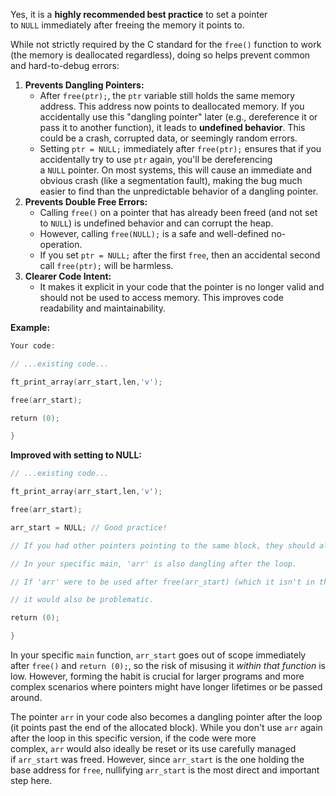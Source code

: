 Yes, it is a **highly recommended best practice** to set a pointer to `NULL` immediately after freeing the memory it points to.

While not strictly required by the C standard for the `free()` function to work (the memory is deallocated regardless), doing so helps prevent common and hard-to-debug errors:

1. **Prevents Dangling Pointers:**
    - After `free(ptr);`, the `ptr` variable still holds the same memory address. This address now points to deallocated memory. If you accidentally use this "dangling pointer" later (e.g., dereference it or pass it to another function), it leads to **undefined behavior**. This could be a crash, corrupted data, or seemingly random errors.
    - Setting `ptr = NULL;` immediately after `free(ptr);` ensures that if you accidentally try to use `ptr` again, you'll be dereferencing a `NULL` pointer. On most systems, this will cause an immediate and obvious crash (like a segmentation fault), making the bug much easier to find than the unpredictable behavior of a dangling pointer.
2. **Prevents Double Free Errors:**
    - Calling `free()` on a pointer that has already been freed (and not set to `NULL`) is undefined behavior and can corrupt the heap.
    - However, calling `free(NULL);` is a safe and well-defined no-operation.
    - If you set `ptr = NULL;` after the first `free`, then an accidental second call `free(ptr);` will be harmless.
3. **Clearer Code Intent:**
    - It makes it explicit in your code that the pointer is no longer valid and should not be used to access memory. This improves code readability and maintainability.

**Example:**

```c
Your code:

// ...existing code...

ft_print_array(arr_start,len,'v');

free(arr_start);

return (0);

}
```
**Improved with setting to NULL:**
```c
// ...existing code...

ft_print_array(arr_start,len,'v');

free(arr_start);

arr_start = NULL; // Good practice!

// If you had other pointers pointing to the same block, they should also be considered invalid.

// In your specific main, 'arr' is also dangling after the loop.

// If 'arr' were to be used after free(arr_start) (which it isn't in this simple case),

// it would also be problematic.

return (0);

}
```

In your specific `main` function, `arr_start` goes out of scope immediately after `free()` and `return (0);`, so the risk of misusing it _within that function_ is low. However, forming the habit is crucial for larger programs and more complex scenarios where pointers might have longer lifetimes or be passed around.

The pointer `arr` in your code also becomes a dangling pointer after the loop (it points past the end of the allocated block). While you don't use `arr` again after the loop in this specific version, if the code were more complex, `arr` would also ideally be reset or its use carefully managed if `arr_start` was freed. However, since `arr_start` is the one holding the base address for `free`, nullifying `arr_start` is the most direct and important step here.